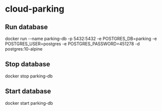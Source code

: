 # cloud-parking

## Run database
docker run --name parking-db -p 5432:5432 -e POSTGRES_DB=parking -e POSTGRES_USER=postgres -e POSTGRES_PASSWORD=451278 -d postgres:10-alpine

## Stop database
docker stop parking-db

## Start database
docker start parking-db
